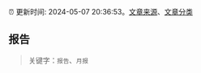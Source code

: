 :alarm_clock: 更新时间: 2024-05-07 20:36:53。[文章来源](/README.md)、[文章分类](/TAGS.md)

## 报告


> 关键字：`报告`、`月报`



